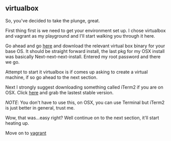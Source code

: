 virtualbox
----------
So, you've decided to take the plunge, great.

First thing first is we need to get your environment set up. I chose virtualbox and vagrant as my playground and I'll start walking you through it here.

Go ahead and go [here](https://www.virtualbox.org/wiki/Download) and download the relevant virtual box binary for your base OS.  It should be straight forward install, the last pkg for my OSX install was basically Next-next-next-install.  Entered my root password and there we go.

Attempt to start it virtualbox is if comes up asking to create a virtual machine, if so go ahead to the next section.

Next I strongly suggest downloading something called iTerm2 if you are on OSX.  Click [here](http://www.iterm2.com/#/section/downloads) and grab the lastest stable version.

_NOTE_: You don't have to use this, on OSX, you can use Terminal but iTerm2 is just better in general, trust me.

Wow, that was...easy right? Well continue on to the next section, it'll start heating up.

Move on to [vagrant](part1/2-vagrant.md)
